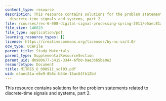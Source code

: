 ```yaml
---
content_type: resource
description: This resource contains solutions for the problem statements related to
  discrete-time signals and systems, part 2.
file: /courses/res-6-008-digital-signal-processing-spring-2011/e5aec81ae6e98b8cb64e15ac64fb12bd_MITRES_6_008S11_sol03.pdf
file_size: 146823
file_type: application/pdf
learning_resource_types: []
license: https://creativecommons.org/licenses/by-nc-sa/4.0/
ocw_type: OCWFile
parent_title: Study Materials
parent_type: SupplementalResourceSection
parent_uid: d0980677-5415-3344-6fb0-bae3bb5be0e3
resourcetype: Document
title: MITRES_6_008S11_sol03.pdf
uid: e5aec81a-e6e9-8b8c-b64e-15ac64fb12bd
---
```

This resource contains solutions for the problem statements related to discrete-time signals and systems, part 2.